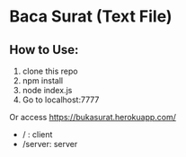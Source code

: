 # Baca Surat (Text File)

## How to Use:

1. clone this repo
1. npm install
1. node index.js
1. Go to localhost:7777
  
Or access https://bukasurat.herokuapp.com/

- / : client
- /server: server